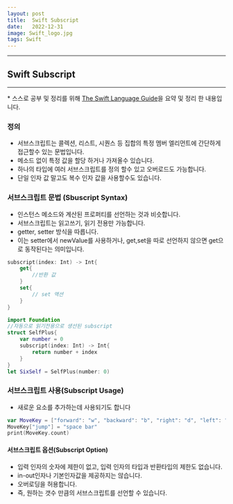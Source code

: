 ```yaml
---
layout: post
title:  Swift Subscript
date:   2022-12-31
image: Swift_logo.jpg
tags: Swift
---
```


---
## Swift Subscript
---
\* 스스로 공부 및 정리를 위해 [The Swift Language Guide](https://jusung.gitbook.io/the-swift-language-guide/)을 요약 및 정리 한 내용입니다. 

### 정의
   - 서브스크립트는 콜렉션, 리스트, 시퀀스 등 집합의 특정 멤버 엘리먼트에 간단하게 접근할수 있는 문법입니다.
   - 메소드 없이 특정 값을 할당 하거나 가져올수 있습니다.
   - 하나의 타입에 여러 서브스크립트를 정의 할수 있고 오버로드도 가능합니다.
   - 단일 인자 값 말고도 복수 인자 값을 사용할수도 있습니다.

### 서브스크립트 문법 (Sbuscript Syntax)
   - 인스턴스 메소드와 계산된 프로퍼티를 선언하는 것과 비슷합니다.
   - 서브스크립트는 읽고쓰기, 읽기 전용만 가능합니다.
   - getter, setter 방식을 따릅니다.
   - 이는 setter에서 newValue를 사용하거나, get,set을 따로 선언하지 않으면 get으로 동작된다는 의미입니다.

```swift
subscript(index: Int) -> Int{
    get{
        //반환 값
    }
    set{
        // set 액션
    }
}

import Foundation
//자동으로 읽기전용으로 생선된 subscript
struct SelfPlus{
    var number = 0
    subscript(index: Int) -> Int{
        return number + index
    }
}
let SixSelf = SelfPlus(number: 0)
```

### 서브스크립트 사용(Subscript Usage)
   - 새로운 요소를 추가하는데 사용되기도 합니다

```swift
var MoveKey = ["forward": "w", "backward": "b", "right": "d", "left": "a" ]
MoveKey["jump"] = "space bar"
print(MoveKey.count)
```

#### 서브스크립트 옵션(Subscript Option)
   - 입력 인자의 숫자에 제한이 없고, 입력 인자의 타입과 반환타입의 제한도 없습니다.
   - in-out인자나 기본인자값을 제공하지는 않습니다.
   - 오버로딩을 허용합니다.
   - 즉, 원하는 갯수 만큼의 서브스크립트를 선언할 수 있습니다.